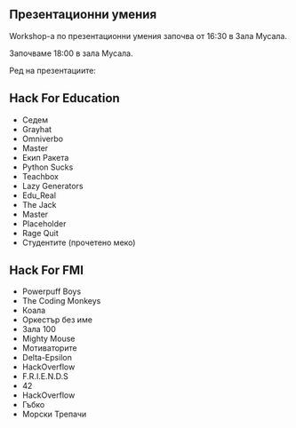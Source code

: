 ## Презентационни умения

Workshop-a по презентационни умения започва от 16:30 в Зала Мусала.

Започваме 18:00 в зала Мусала.

Ред на презентациите:

##  Hack For Education
* Седем
* Grayhat
* Omniverbo
* Master
* Екип Ракета
* Python Sucks
* Teachbox
* Lazy Generators
* Edu_Real
* The Jack
* Master
* Placeholder
* Rage Quit
* Студентите (прочетено меко)

##  Hack For FMI
* Powerpuff Boys
* The Coding Monkeys
* Коала
* Оркестър без име
* Зала 100
* Mighty Mouse
* Мотиваторите
* Delta-Epsilon
* HackOverflow
* F.R.I.E.N.D.S
* 42
* HackOverflow
* Гъбко
* Морски Трепачи
